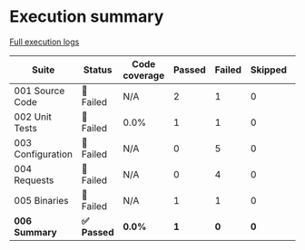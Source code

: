 # Execution summary

[Full execution logs](https://madworx.github.io/caddy-put-upload/results/8680868335/log.html)

| Suite | Status | Code coverage | Passed | Failed | Skipped | Time duration | Links |
| --- | --- | --- | --- | --- | --- | --- | --- |
| 001 Source Code | 🔴 Failed | N/A | 2 | 1 | 0 | 47.653s |  |
| 002 Unit Tests | 🔴 Failed | 0.0% | 1 | 1 | 0 | 6.859s | [Report](https://madworx.github.io/caddy-put-upload/results/8680868335/002_unit_tests.coverage.html), [Coverage](https://madworx.github.io/caddy-put-upload/results/8680868335/002_unit_tests.coverage) |
| 003 Configuration | 🔴 Failed | N/A | 0 | 5 | 0 | 1.598s |  |
| 004 Requests | 🔴 Failed | N/A | 0 | 4 | 0 | 30.188s |  |
| 005 Binaries | 🔴 Failed | N/A | 1 | 1 | 0 | 14.163s |  |
| **006 Summary** | **✅ Passed** | **0.0%** | **1** | **0** | **0** | **0.154s** | **[Report](https://madworx.github.io/caddy-put-upload/results/8680868335/006_summary.coverage.html), [Coverage](https://madworx.github.io/caddy-put-upload/results/8680868335/006_summary.coverage)** |
